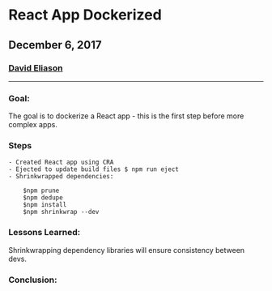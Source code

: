 # React App Dockerized
## December 6, 2017
### [David Eliason](http://www.davethemaker.com)
---
### Goal:
The goal is to dockerize a React app - this is the first step before more complex apps.

### Steps

    - Created React app using CRA
    - Ejected to update build files $ npm run eject
    - Shrinkwrapped dependencies:

```
    $npm prune
    $npm dedupe
    $npm install
    $npm shrinkwrap --dev
```

### Lessons Learned:
Shrinkwrapping dependency libraries will ensure consistency between devs.

### Conclusion:
